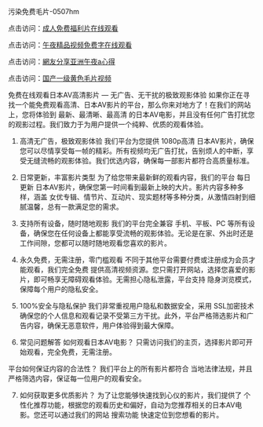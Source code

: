 污染免费毛片-0507hm


点击访问：<a href="https://gfd-5xg.pages.dev/">成人免费福利片在线观看</a>

点击访问：<a href="https://fdhf-454.pages.dev/">午夜精品视频免费字在线观看</a>

点击访问：<a href="https://bered.pages.dev/">網友分享亚洲午夜a心得</a>

点击访问：<a href="https://rtj-3zo.pages.dev/">国产一级黄色毛片视频</a>



免费在线观看日本AV高清影片 — 无广告、无干扰的极致观影体验
如果你正在寻找一个能免费观看高清、日本AV影片的平台，那么你来对地方了！在我们的网站上，您将体验到 最新、最清晰、最高清 的日本AV电影，并且没有任何广告打扰您的观影过程。我们致力于为用户提供一个纯粹、优质的观看体验。

1. 高清无广告，极致观影体验
我们平台为您提供 1080p高清 日本AV影片，确保您可以尽情享受每一帧的精彩。所有视频均无广告打扰，告别烦人的中断，享受无缝流畅的观影体验。我们优选内容，确保每一部影片都符合高质量标准。

2. 日常更新，丰富影片类型
为了给您带来最新鲜的观看内容，我们的平台 每日更新 日本AV影片，确保您第一时间看到最新上映的大片。影片内容多种多样，涵盖 女优专辑、情节片、互动片、现实题材等多种分类，从激情四射到细腻温馨，总有一款满足您的需求。

3. 支持所有设备，随时随地观影
我们的平台完全兼容 手机、平板、PC 等所有设备，确保您在任何设备上都能享受流畅的观影体验。无论是在家、外出时还是工作间隙，您都可以随时随地观看您喜欢的影片。

4. 永久免费，无需注册，零门槛观看
不同于其他平台需要付费或注册成为会员才能观看，我们完全免费 提供高清视频资源。您只需打开网站，选择您喜爱的影片，即可畅享无障碍观看体验。无需担心隐私泄露，平台支持 隐身浏览模式，保障每个用户的隐私安全。

5. 100%安全与隐私保护
我们非常重视用户隐私和数据安全，采用 SSL加密技术 确保您的个人信息和观看记录不受第三方干扰。此外，平台严格筛选影片和广告内容，确保无恶意软件，用户体验得到最大保障。

6. 常见问题解答
如何观看日本AV电影？
只需访问我们的主页，选择影片即可开始观看，完全免费，无需注册。

平台如何保证内容的合法性？
我们平台上的所有影片都符合 当地法律法规，并且严格筛选内容，保证每一位用户的观看安全。

7. 如何获取更多优质影片？
为了让您能够快速找到心仪的影片，我们提供了 个性化推荐功能，根据您的观看历史和偏好，自动为您推荐相关的日本AV电影。您还可以通过我们的网站 搜索功能 快速定位到您想看的影片。


<span style="display:none;">[Canonical link]( ）</span>
